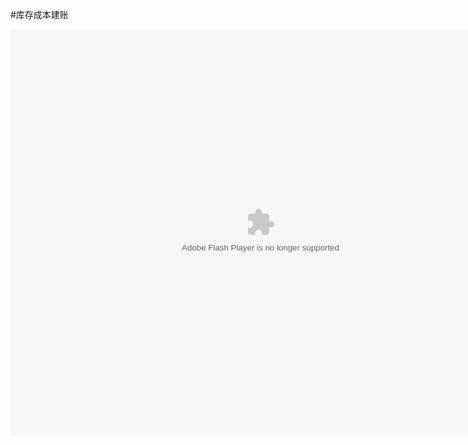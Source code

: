 #库存成本建账

<embed src="http://resource.3cwdb.com/kailong-donghua/%BD%A8%D5%CA-%B3%C9%B1%BE.swf" width="800" height="650"  pluginspage="http://www.macromedia.com/go/getflashplayer" 
type="application/x-shockwave-flash" ></embed>


